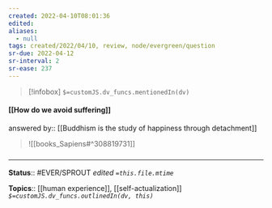 ```yaml
---
created: 2022-04-10T08:01:36 
edited: 
aliases:
  - null
tags: created/2022/04/10, review, node/evergreen/question
sr-due: 2022-04-12
sr-interval: 2
sr-ease: 237
---
```

> [!infobox]
`$=customJS.dv_funcs.mentionedIn(dv)`

#### [[How do we avoid suffering]]

answered by:: [[Buddhism is the study of happiness through detachment]]

> ![[books_Sapiens#^308819731]]

### <hr class="footnote"/>

**Status**:: #EVER/SPROUT
*edited `=this.file.mtime`*

**Topics**:: [[human experience]], [[self-actualization]]
*`$=customJS.dv_funcs.outlinedIn(dv, this)`*
